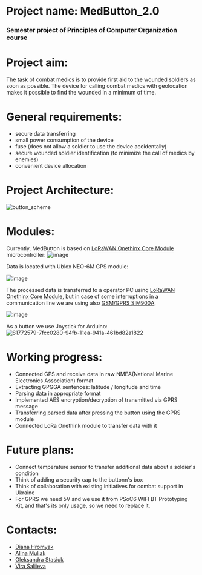 # Project name: MedButton_2.0

### Semester project of Principles of Computer Organization course

# Project aim:
The task of combat medics is to provide first aid to the wounded soldiers as soon as possible. The device for calling combat medics with geolocation makes it possible to find the wounded in a minimum of time. 

# General requirements:

- secure data transferring
- small power consumption of the device
- fuse (does not allow a soldier to use the device accidentally)
- secure wounded soldier identification (to minimize the call of medics by enemies) 
- convenient device allocation

# Project Architecture:
![button_scheme](https://user-images.githubusercontent.com/70766505/149573195-7760b8ee-4c9c-4a4e-a804-e9bbbdf7da88.png)




# Modules:
Currently, MedButton is based on [LoRaWAN Onethinx Core Module](https://www.onethinx.com/module.html) 
microcontroller:
![image](https://user-images.githubusercontent.com/57792587/104819286-2b6ce580-5835-11eb-83d5-5dda4e13de9a.png)


Data is located with Ublox NEO-6M GPS module:

![image](https://user-images.githubusercontent.com/57792587/104818846-aed90780-5832-11eb-8680-ed09a42f007a.png)


The processed data is transferred to a operator PC using [LoRaWAN Onethinx Core Module](https://www.onethinx.com/module.html), but in case of some interruptions in a communication line we are using also [GSM/GPRS SIM900A](https://www.itead.cc/sim900-sim900a-gsm-gprs-minimum-system-module.html):

![image](https://user-images.githubusercontent.com/57792587/104819149-425f0800-5834-11eb-9384-cc11adebe060.png)

As a button we use Joystick for Arduino:
![81772579-7fcc0280-94fb-11ea-941a-461bd82a1822](https://user-images.githubusercontent.com/70766505/149573321-62e244ec-0380-4ab2-a78d-8bfc87e9ada4.jpg)



# Working progress:
- Connected GPS and receive data in raw NMEA(National Marine Electronics Association) format
- Extracting GPGGA sentences: latitude / longitude and time 
- Parsing data in appropriate format
- Implemented AES encryption/decryption of transmitted via GPRS message
- Transferring parsed data after pressing the button using the GPRS module
- Connected LoRa Onethink module to transfer data with it

# Future plans:
- Connect temperature sensor to transfer additional data about a soldier's condition
- Think of adding a security cap to the buttonn's box
- Think of collaboration with existing initiatives for combat support in Ukraine
- For GPRS we need 5V and we use it from PSoC6 WIFI BT Prototyping Kit, and that's its only usage, so we need to replace it.

# Contacts:
- [Diana Hromyak](https://github.com/Diana-Doe)
- [Alina Muliak](https://github.com/alinamuliak)
- [Oleksandra Stasiuk](https://github.com/oleksadobush)
- [Vira Saliieva](https://github.com/vsaliievaa)
